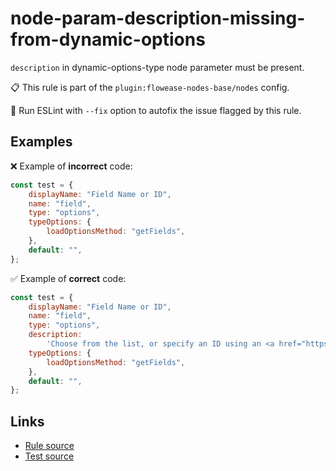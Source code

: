 [//]: # "File generated from a template. Do not edit this file directly."

# node-param-description-missing-from-dynamic-options

`description` in dynamic-options-type node parameter must be present.

📋 This rule is part of the `plugin:flowease-nodes-base/nodes` config.

🔧 Run ESLint with `--fix` option to autofix the issue flagged by this rule.

## Examples

❌ Example of **incorrect** code:

```js
const test = {
	displayName: "Field Name or ID",
	name: "field",
	type: "options",
	typeOptions: {
		loadOptionsMethod: "getFields",
	},
	default: "",
};
```

✅ Example of **correct** code:

```js
const test = {
	displayName: "Field Name or ID",
	name: "field",
	type: "options",
	description:
		'Choose from the list, or specify an ID using an <a href="https://docs.flowease.io/code/expressions/">expression</a>',
	typeOptions: {
		loadOptionsMethod: "getFields",
	},
	default: "",
};
```

## Links

- [Rule source](../../lib/rules/node-param-description-missing-from-dynamic-options.ts)
- [Test source](../../tests/node-param-description-missing-from-dynamic-options.test.ts)
